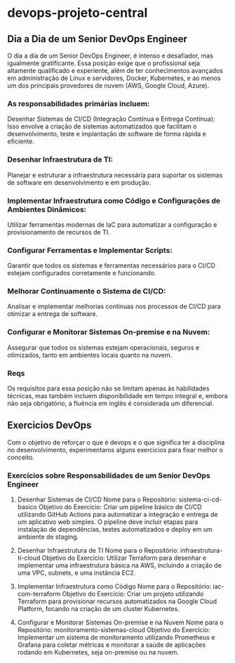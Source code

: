 # devops-projeto-central

## Dia a Dia de um Senior DevOps Engineer
O dia a dia de um Senior DevOps Engineer, é intenso e desafiador, mas igualmente gratificante. Essa posição exige que o profissional seja altamente qualificado e experiente, além de ter conhecimentos avançados em administração de Linux e servidores, Docker, Kubernetes, e ao menos um dos principais provedores de nuvem (AWS, Google Cloud, Azure).

### As responsabilidades primárias incluem:
Desenhar Sistemas de CI/CD (Integração Contínua e Entrega Contínua): Isso envolve a criação de sistemas automatizados que facilitam o desenvolvimento, teste e implantação de software de forma rápida e eficiente.

### Desenhar Infraestrutura de TI: 
Planejar e estruturar a infraestrutura necessária para suportar os sistemas de software em desenvolvimento e em produção.

### Implementar Infraestrutura como Código e Configurações de Ambientes Dinâmicos: 
Utilizar ferramentas modernas de IaC para automatizar a configuração e provisionamento de recursos de TI.

### Configurar Ferramentas e Implementar Scripts: 
Garantir que todos os sistemas e ferramentas necessários para o CI/CD estejam configurados corretamente e funcionando.

### Melhorar Continuamente o Sistema de CI/CD: 
Analisar e implementar melhorias contínuas nos processos de CI/CD para otimizar a entrega de software.

### Configurar e Monitorar Sistemas On-premise e na Nuvem: 
Assegurar que todos os sistemas estejam operacionais, seguros e otimizados, tanto em ambientes locais quanto na nuvem.

### Reqs
Os requisitos para essa posição não se limitam apenas às habilidades técnicas, mas também incluem disponibilidade em tempo integral e, embora não seja obrigatório, a fluência em inglês é considerada um diferencial.

## Exercicios DevOps
Com o objetivo de reforçar o que é devops e o que significa ter a disciplina no desenvolvimento, experimentaros alguns exercicios para fixar melhor o conceito.

### Exercícios sobre Responsabilidades de um Senior DevOps Engineer

1. Desenhar Sistemas de CI/CD
Nome para o Repositório: sistema-ci-cd-basico
Objetivo do Exercício: Criar um pipeline básico de CI/CD utilizando GitHub Actions para automatizar a integração e entrega de um aplicativo web simples. O pipeline deve incluir etapas para instalação de dependências, testes automatizados e deploy em um ambiente de staging.

2. Desenhar Infraestrutura de TI
Nome para o Repositório: infraestrutura-ti-cloud
Objetivo do Exercício: Utilizar Terraform para desenhar e implementar uma infraestrutura básica na AWS, incluindo a criação de uma VPC, subnets, e uma instância EC2.

3. Implementar Infraestrutura como Código
Nome para o Repositório: iac-com-terraform
Objetivo do Exercício: Criar um projeto utilizando Terraform para provisionar recursos automatizados na Google Cloud Platform, focando na criação de um cluster Kubernetes.

4. Configurar e Monitorar Sistemas On-premise e na Nuvem
Nome para o Repositório: monitoramento-sistemas-cloud
Objetivo do Exercício: Implementar um sistema de monitoramento utilizando Prometheus e Grafana para coletar métricas e monitorar a saúde de aplicações rodando em Kubernetes, seja on-premise ou na nuvem.